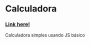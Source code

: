 # Calculadora #
<a href="https://calculatorsimplejs.netlify.app/"><h3>Link here!</h3></a>
Calculadora simples usando JS básico 
